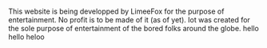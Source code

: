 ####
This website is being developped by LimeeFox for the purpose of entertainment. No profit is to be made of it (as of yet).
Iot was created for the sole purpose of entertainment of the bored folks around the globe.
hello hello heloo
